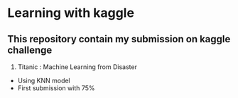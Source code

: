 # Learning with kaggle
## This repository contain my submission on kaggle challenge

1) Titanic : Machine Learning from Disaster
- Using KNN model
- First submission with 75%
